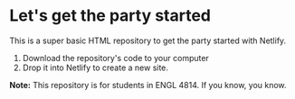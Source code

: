 # Let's get the party started

This is a super basic HTML repository to get the party started with Netlify. 

1. Download the repository's code to your computer
2. Drop it into Netlify to create a new site.


**Note:** This repository is for students in ENGL 4814. If you know, you know. 
